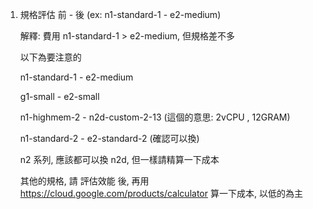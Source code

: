 
1. 規格評估 前 -  後 (ex: n1-standard-1 - e2-medium)
   
    解釋: 費用 n1-standard-1 > e2-medium, 但規格差不多

    以下為要注意的

    n1-standard-1 - e2-medium

    g1-small - e2-small

    n1-highmem-2 - n2d-custom-2-13 (這個的意思:  2vCPU , 12GRAM)

    n1-standard-2 - e2-standard-2 (確認可以換)

    n2 系列, 應該都可以換 n2d, 但一樣請精算一下成本

    其他的規格, 請 評估效能 後, 再用 https://cloud.google.com/products/calculator 算一下成本, 以低的為主
    